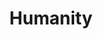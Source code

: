 ---
pid: LLP291
title: Humanity
location_transcription: 
zipcode: '21239'
outside_phl: 'Baltimore MD '
neighborhood: 
age: '21'
age_range: 20-29
instagram: 
image_file_name: LLP_291.jpg
proposal_transcription: To often today we walk by one another on the street without
  acknowledging each others //humanness.// We all have our lives and our own stories.
  How powerful would it be to simply recognize one another w/ a smile and a wave.
  We should have a monument that encapsulates that idea.
topic: Human Rights,Unity,Uplifting
topic_summary: 0, 0, 0
type: Conceptual
keywords_other: humanity, recognition
credit: Allison/ Kristen
image_labels: 
twitter: 
facebook: 
permalink: "/monuments/llp291/"
layout: item-page
---